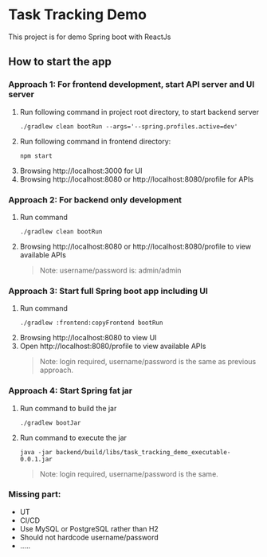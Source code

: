 # Task Tracking Demo

This project is for demo Spring boot with ReactJs

## How to start the app

### Approach 1: For frontend development, start API server and UI server

1. Run following command in project root directory, to start backend server
    ```
    ./gradlew clean bootRun --args='--spring.profiles.active=dev'
    ```
2. Run following command in frontend directory:
    ```
    npm start
    ```
3. Browsing http://localhost:3000 for UI
4. Browsing http://localhost:8080 or http://localhost:8080/profile for APIs

### Approach 2: For backend only development

1. Run command
    ```
    ./gradlew clean bootRun
    ```
2. Browsing http://localhost:8080 or http://localhost:8080/profile to view available APIs

   > Note: username/password is: admin/admin

### Approach 3: Start full Spring boot app including UI

1. Run command
    ```
    ./gradlew :frontend:copyFrontend bootRun
    ```
2. Browsing http://localhost:8080 to view UI
3. Open http://localhost:8080/profile to view available APIs
   > Note: login required, username/password is the same as previous approach.

### Approach 4: Start Spring fat jar

1. Run command to build the jar
    ```
    ./gradlew bootJar
    ```
2. Run command to execute the jar
   ```
   java -jar backend/build/libs/task_tracking_demo_executable-0.0.1.jar
   ```
   > Note: login required, username/password is the same.

### Missing part:

* UT
* CI/CD
* Use MySQL or PostgreSQL rather than H2
* Should not hardcode username/password
* .....
